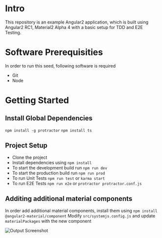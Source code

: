 # Intro
This repository is an example Angular2 application, which is built using Angular2 RC1, Material2 Alpha 4 with a basic setup for TDD and E2E Testing.

# Software Prerequisities
In order to run this seed, following software is required

* Git
* Node

# Getting Started

## Install Global Dependencies
`npm install -g protractor`
`npm install ts`

## Project Setup
* Clone the project
* Install dependencies using
`npm install`
* To start the development build run
`npm run dev`
* To start the production build run
`npm run prod`
* To run Unit Tests
`npm run test` or `karma start`
* To run E2E Tests
`npm run e2e` or `protractor protractor.conf.js`

## Additing additional material components
In order add additional material components, install them using
`npm install @angular2-material/component`
Modify `src/systemjs.config.js` and update `materialPackages` with the new component 


![Output Screenshot](https://blkgsg-sn3302.files.1drv.com/y3mK13ni2xhUZOWEzCKwG7BbOf0PyGhbxv6i8y-qm6aR6GdXL1j96QlriU0EYML9GZvSmgJgeGUoxLSzVcnq3Bp_mD4AgsuL0TPXtYWJ4ixrqBo_axY54f6Ybffymv8d7ciMY9duUP3WomQnA5Op_7OWGMZMOG5gUZaJn0UqeclwQA?width=1600&height=860&cropmode=none)
